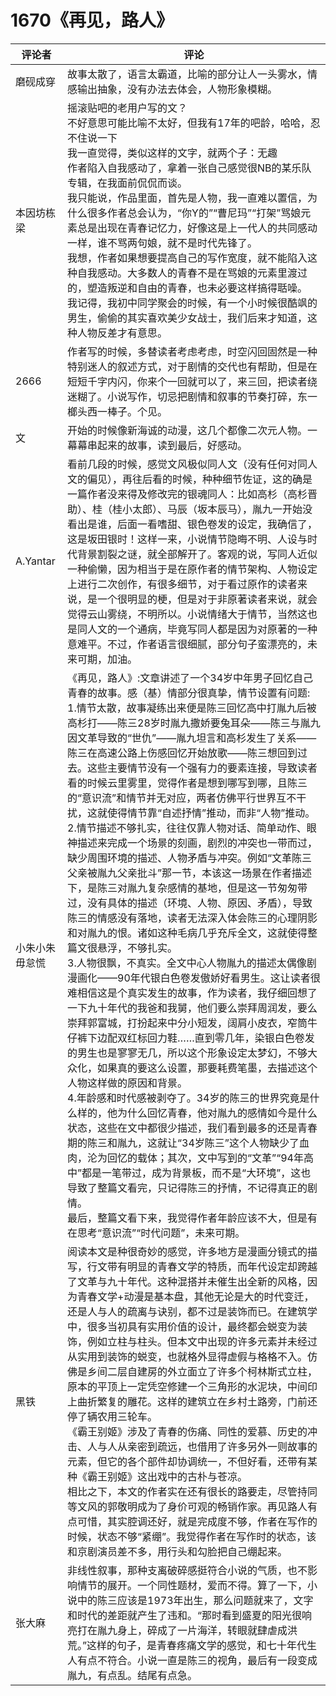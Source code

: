 # 1670《再见，路人》

评论者 | 评论 |
|---|---|
磨砚成穿|故事太散了，语言太霸道，比喻的部分让人一头雾水，情感输出抽象，没有办法去体会，人物形象模糊。
本因坊栋梁|摇滚贴吧的老用户写的文？<br/> 不好意思可能比喻不太好，但我有17年的吧龄，哈哈，忍不住说一下 <br/> 我一直觉得，类似这样的文字，就两个子：无趣 <br/> 作者陷入自我感动了，拿着一张自己感觉很NB的某乐队专辑，在我面前侃侃而谈。 <br/> 我只能说，作品里面，首先是人物，我一直难以置信，为什么很多作者总会认为，“你Y的”“曹尼玛”“打架”骂娘元素总是出现在青春记忆力，好像这是上一代人的共同感动一样，谁不骂两句娘，就不是时代先锋了。 <br/> 我想，作者如果想要提高自己的写作宽度，就不能陷入这种自我感动。大多数人的青春不是在骂娘的元素里渡过的，塑造叛逆和自由的青春，也未必要这样搞得聒噪。<br/> 我记得，我初中同学聚会的时候，有一个小时候很酷飒的男生，偷偷的其实喜欢美少女战士，我们后来才知道，这种人物反差才有意思。
2666|作者写的时候，多替读者考虑考虑，时空闪回固然是一种特别迷人的叙述方式，对于剧情的交代也有帮助，但是在短短千字内闪，你来个一回就可以了，来三回，把读者绕迷糊了。小说写作，切忌把剧情和叙事的节奏打碎，东一榔头西一棒子。个见。
文|开始的时候像新海诚的动漫，这几个都像二次元人物。一幕幕串起来的故事，读到最后，好感动。
A.Yantar| 看前几段的时候，感觉文风极似同人文（没有任何对同人文的偏见），再往后看的时候，种种细节佐证，这的确是一篇作者没来得及修改完的银魂同人：比如高杉（高杉晋助）、桂（桂小太郎）、马辰（坂本辰马），胤九一开始没看出是谁，后面一看嗜甜、银色卷发的设定，我确信了，这是坂田银时！这样一来，小说情节隐晦不明、人设与时代背景割裂之谜，就全部解开了。客观的说，写同人近似一种偷懒，因为相当于是在原作者的情节架构、人物设定上进行二次创作，有很多细节，对于看过原作的读者来说，是一个很明显的梗，但是对于非原著读者来说，就会觉得云山雾绕，不明所以。小说情绪大于情节，当然这也是同人文的一个通病，毕竟写同人都是因为对原著的一种意难平。不过，作者语言很细腻，部分句子蛮漂亮的，未来可期，加油。
小朱小朱毋怠慌|《再见，路人》:文章讲述了一个34岁中年男子回忆自己青春的故事。感（基）情部分很真挚，情节设置有问题:<br /> 1.情节太散，故事凝练出来便是陈三回忆高中打胤九后被高杉打——陈三28岁时胤九撒娇要兔耳朵——陈三与胤九因文革导致的“世仇”——胤九坦言和高杉发生了关系——陈三在高速公路上伤感回忆开始放歌——陈三想回到过去。这些主要情节没有一个强有力的要素连接，导致读者看的时候云里雾里，觉得作者是想到哪写到哪，且陈三的“意识流”和情节并无对应，两者仿佛平行世界互不干扰，这就使得情节靠“自述抒情”推动，而非“人物”推动。<br /> 2.情节描述不够扎实，往往仅靠人物对话、简单动作、眼神描述来完成一个场景的刻画，剧烈的冲突也一带而过，缺少周围环境的描述、人物矛盾与冲突。例如“文革陈三父亲被胤九父亲批斗”那一节，本该这一场景在作者描述下，是陈三对胤九复杂感情的基地，但是这一节匆匆带过，没有具体的描述（环境、人物、原因、矛盾），导致陈三的情感没有落地，读者无法深入体会陈三的心理阴影和对胤九的恨。诸如这种毛病几乎充斥全文，这就使得整篇文很悬浮，不够扎实。<br /> 3.人物很飘，不真实。全文中心人物胤九的描述太偶像剧漫画化——90年代银白色卷发傲娇好看男生。这让读者很难相信这是个真实发生的故事，作为读者，我仔细回想了一下九十年代的我爸和我舅，他们要么崇拜周润发，要么崇拜郭富城，打扮起来中分小短发，阔肩小皮衣，窄筒牛仔裤下边配双红标回力鞋……直到零几年，染银白色卷发的男生也是寥寥无几，所以这个形象设定太梦幻，不够大众化，如果真的要这么设置，那要耗费笔墨，去描述这个人物这样做的原因和背景。<br /> 4.年龄感和时代感被剥夺了。34岁的陈三的世界究竟是什么样的，他为什么回忆青春，他对胤九的感情如今是什么状态，这些在文中都很少描述，我们看到最多的还是青春期的陈三和胤九，这就让“34岁陈三”这个人物缺少了血肉，沦为回忆的载体；其次，文中写到的“文革”“94年高中”都是一笔带过，成为背景板，而不是“大环境”，这也导致了整篇文看完，只记得陈三的抒情，不记得真正的剧情。 <br /> 最后，整篇文看下来，我觉得作者年龄应该不大，但是有在思考“意识流”“时代问题”，未来可期。
黑铁|阅读本文是种很奇妙的感觉，许多地方是漫画分镜式的描写，行文带有明显的青春文学的特质，而年代设定却跨越了文革与九十年代。这种混搭并未催生出全新的风格，因为青春文学+动漫是基本盘，其他无论是大的时代变迁，还是人与人的疏离与诀别，都不过是装饰而已。在建筑学中，很多当初具有实用价值的设计，最终都会蜕变为装饰，例如立柱与柱头。但本文中出现的许多元素并未经过从实用到装饰的蜕变，也就格外显得虚假与格格不入。仿佛是乡间二层自建房的外立面立了许多个柯林斯式立柱，原本的平顶上一定凭空修建一个三角形的水泥块，中间印上曲折繁复的雕花。这样的建筑立在乡村土路旁，门前还停了辆农用三轮车。<br />《霸王别姬》涉及了青春的伤痛、同性的爱慕、历史的冲击、人与人从亲密到疏远，也借用了许多另外一则故事的元素，但它的各个部件却协调统一，不但好看，还带有某种《霸王别姬》这出戏中的古朴与苍凉。<br /> 相比之下，本文的作者实在还有很长的路要走，尽管持同等文风的郭敬明成为了身价可观的畅销作家。再见路人有点可惜，其实腔调还好，就是完成度不够，作者在写作的时候，状态不够“紧绷”。我觉得作者在写作时的状态，该和京剧演员差不多，用行头和勾脸把自己绷起来。
张大麻|非线性叙事，那种支离破碎感挺符合小说的气质，也不影响情节的展开。一个同性题材，爱而不得。算了一下，小说中的陈三应该是1973年出生，那么问题就来了，文字和时代的差距就产生了违和。“那时看到盛夏的阳光很响亮打在胤九身上，碎成了一片海洋，转眼就肆虐成洪荒。”这样的句子，是青春疼痛文学的感觉，和七十年代生人有点不符合。小说一直是陈三的视角，最后有一段变成胤九，有点乱。结尾有点急。
